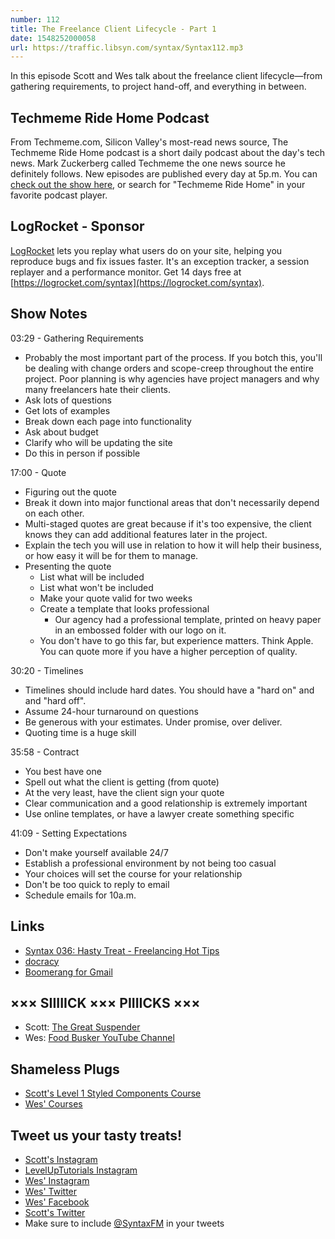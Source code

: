 ```yaml
---
number: 112
title: The Freelance Client Lifecycle - Part 1
date: 1548252000058
url: https://traffic.libsyn.com/syntax/Syntax112.mp3
---
```


In this episode Scott and Wes talk about the freelance client lifecycle—from gathering requirements, to project hand-off, and everything in between.

## Techmeme Ride Home Podcast

From Techmeme.com, Silicon Valley's most-read news source, The Techmeme Ride Home podcast is a short daily podcast about the day's tech news. Mark Zuckerberg called Techmeme the one news source he definitely follows. New episodes are published every day at 5p.m. You can [check out the show here](https://itunes.apple.com/us/podcast/techmeme-ride-home/id1355212895), or search for "Techmeme Ride Home" in your favorite podcast player.

## LogRocket - Sponsor

[LogRocket](https://logrocket.com/syntax) lets you replay what users do on your site, helping you reproduce bugs and fix issues faster. It's an exception tracker, a session replayer and a performance monitor. Get 14 days free at [https://logrocket.com/syntax](https://logrocket.com/syntax).

## Show Notes

03:29 - Gathering Requirements

* Probably the most important part of the process. If you botch this, you'll be dealing with change orders and scope-creep throughout the entire project. Poor planning is why agencies have project managers and why many freelancers hate their clients.
* Ask lots of questions
* Get lots of examples
* Break down each page into functionality
* Ask about budget
* Clarify who will be updating the site
* Do this in person if possible

17:00 - Quote

* Figuring out the quote
* Break it down into major functional areas that don't necessarily depend on each other.
* Multi-staged quotes are great because if it's too expensive, the client knows they can add additional features later in the project.
* Explain the tech you will use in relation to how it will help their business, or how easy it will be for them to manage.
* Presenting the quote
    * List what will be included
    * List what won't be included
    * Make your quote valid for two weeks
    * Create a template that looks professional
        * Our agency had a professional template, printed on heavy paper in an embossed folder with our logo on it.
    * You don't have to go this far, but experience matters. Think Apple. You can quote more if you have a higher perception of quality.

30:20 - Timelines

* Timelines should include hard dates. You should have a "hard on" and and "hard off".
* Assume 24-hour turnaround on questions
* Be generous with your estimates. Under promise, over deliver.
* Quoting time is a huge skill

35:58 - Contract

* You best have one
* Spell out what the client is getting (from quote)
* At the very least, have the client sign your quote
* Clear communication and a good relationship is extremely important
* Use online templates, or have a lawyer create something specific

41:09 - Setting Expectations

* Don't make yourself available 24/7
* Establish a professional environment by not being too casual
* Your choices will set the course for your relationship
* Don't be too quick to reply to email
* Schedule emails for 10a.m.

## Links
* [Syntax 036: Hasty Treat - Freelancing Hot Tips](https://syntax.fm/show/036/hasty-treat-freelancing-hot-tips)
* [docracy](https://www.docracy.com/)
* [Boomerang for Gmail](https://www.boomeranggmail.com/)

## ××× SIIIIICK ××× PIIIICKS ×××

* Scott: [The Great Suspender](https://chrome.google.com/webstore/detail/the-great-suspender/klbibkeccnjlkjkiokjodocebajanakg)
* Wes: [Food Busker YouTube Channel](https://www.youtube.com/foodbusker)

## Shameless Plugs

* [Scott's Level 1 Styled Components Course](https://LevelUpTutorials.com/pro)
* [Wes' Courses](https://www.wesbos.com/courses)

## Tweet us your tasty treats!

* [Scott's Instagram](https://www.instagram.com/stolinski/)
* [LevelUpTutorials Instagram](https://www.instagram.com/LevelUpTutorials/)
* [Wes' Instagram](https://www.instagram.com/wesbos/)
* [Wes' Twitter](https://twitter.com/wesbos)
* [Wes' Facebook](https://www.facebook.com/wesbos.developer)
* [Scott's Twitter](https://twitter.com/stolinski)
* Make sure to include [@SyntaxFM](https://twitter.com/SyntaxFM) in your tweets